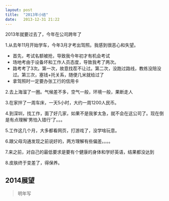 ```yaml
---
layout: post
title:  "2013年小结"
date:   2013-12-31 21:22
---
```

2013年就要过去了，今年在公司跨年了

1.从去年11月开始学车，今年3月才考出驾照。我感到很恶心和失望。
- 首先，考试名额被抢，导致我今年初才有机会考试
- 场地考由于设备坏和工作人员态度，导致我考了两次。
- 路考考了3次。第一次，故意找茬不让过。第二次，没跑过路线，教练没陪没过。第三次，塞钱+托关系，随便几米就给过了
- 拿驾照时一定要办张工行的信用卡

2.去上海溜了一圈。气候差不多，空气一般，环境一般，果断走人

3.在家拌了一周车床，一天5小时，大约一周1200人民币。

4.到深圳，找工作，面了好几家，如果不是我爹太急，就不会在这公司了。现在倒是有点理解‘男怕入错行’了。。。

5.工作这几个月，大多都看网页，打游戏了，没学啥玩意。

6.跟父母沟通发现之前说好的，两方理解有些偏差。。。。

7.来之前，对自己的最低要求是要有个健康的身体和学好英语，结果都没达到

8.皮肤终于变差了，得保养。

2014展望
-------

>明年写
